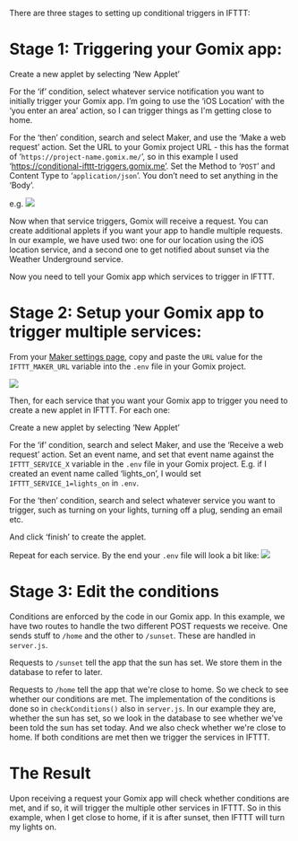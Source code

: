 There are three stages to setting up conditional triggers in IFTTT:

# Stage 1: Triggering your Gomix app:

Create a new applet by selecting ‘New Applet’

For the ‘if’ condition, select whatever service notification you want to initially trigger your Gomix app. I’m going to use the ‘iOS Location’ with the ‘you enter an area’ action, so I can trigger things as I'm getting close to home.

For the ‘then’ condition, search and select Maker, and use the ‘Make a web request’ action. Set the URL to your Gomix project URL - this has the format of ‘`https://project-name.gomix.me/`’, so in this example I used ‘https://conditional-ifttt-triggers.gomix.me’. Set the Method to ‘`POST`’ and Content Type to ‘`application/json`’. You don’t need to set anything in the ‘Body’.

e.g. ![](https://cdn.gomix.com/4761356a-9369-4e79-9d1e-a8306e8c00b5%2FiftttWebRequestSettings.png)

Now when that service triggers, Gomix will receive a request. You can create additional applets if you want your app to handle multiple requests. In our example, we have used two: one for our location using the iOS location service, and a second one to get notified about sunset via the Weather Underground service.

Now you need to tell your Gomix app which services to trigger in IFTTT.

# Stage 2: Setup your Gomix app to trigger multiple services:

From your [Maker settings page](https://ifttt.com/services/maker/settings), copy and paste the `URL` value for the `IFTTT_MAKER_URL` variable into the `.env` file in your Gomix project.

![](https://cdn.gomix.com/4761356a-9369-4e79-9d1e-a8306e8c00b5%2FiftttMakerURL.png)

Then, for each service that you want your Gomix app to trigger you need to create a new applet in IFTTT. For each one:

Create a new applet by selecting ‘New Applet’

For the ‘if’ condition, search and select Maker, and use the ‘Receive a web request’ action. Set an event name, and set that event name against the `IFTTT_SERVICE_X` variable in the `.env` file in your Gomix project. E.g. if I created an event name called ‘lights_on’, I would set `IFTTT_SERVICE_1=lights_on` in `.env`.

For the ‘then’ condition, search and select whatever service you want to trigger, such as turning on your lights, turning off a plug, sending an email etc.

And click ‘finish’ to create the applet.

Repeat for each service. By the end your `.env` file will look a bit like:
![](https://cdn.gomix.com/4761356a-9369-4e79-9d1e-a8306e8c00b5%2FiftttEnvFile.png)

# Stage 3: Edit the conditions

Conditions are enforced by the code in our Gomix app. In this example, we have two routes to handle the two different POST requests we receive. One sends stuff to `/home` and the other to `/sunset`. These are handled in `server.js`.

Requests to `/sunset` tell the app that the sun has set. We store them in the database to refer to later.

Requests to `/home` tell the app that we're close to home. So we check to see whether our conditions are met. The implementation of the conditions is done so in `checkConditions()` also in `server.js`. In our example they are, whether the sun has set, so we look in the database to see whether we've been told the sun has set today. And we also check whether we're close to home. If both conditions are met then we trigger the services in IFTTT.

# The Result

Upon receiving a request your Gomix app will check whether conditions are met, and if so, it will trigger the multiple other services in IFTTT. So in this example, when I get close to home, if it is after sunset, then IFTTT will turn my lights on.